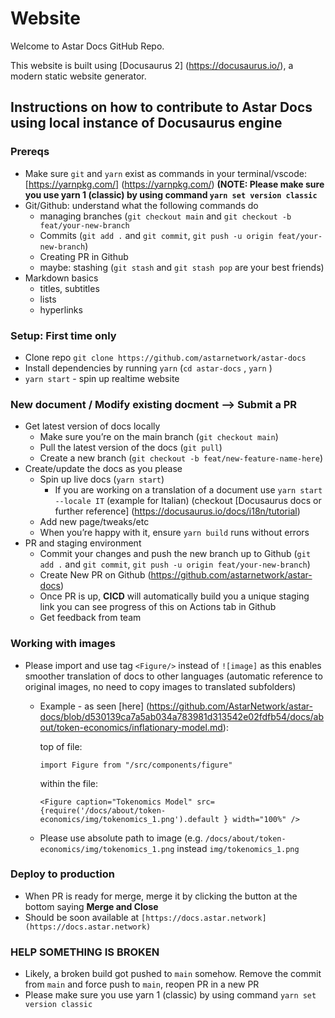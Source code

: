 # Website

Welcome to Astar Docs GitHub Repo.

This website is built using [Docusaurus 2] (https://docusaurus.io/), a modern static website generator.

## Instructions on how to contribute to Astar Docs using local instance of Docusaurus engine

### Prereqs

  - Make sure `git` and `yarn` exist as commands in your terminal/vscode: [https://yarnpkg.com/] (https://yarnpkg.com/) **(NOTE: Please make sure you use yarn 1 (classic) by using command `yarn set version classic`**
  - Git/Github: understand what the following commands do
      - managing branches (`git checkout main` and `git checkout -b feat/your-new-branch`
      - Commits (`git add .` and `git commit`, `git push -u origin feat/your-new-branch`)
      - Creating PR in Github
      - maybe: stashing (`git stash` and `git stash pop` are your best friends)
  - Markdown basics
      - titles, subtitles
      - lists
      - hyperlinks

### Setup: First time only

  - Clone repo `git clone https://github.com/astarnetwork/astar-docs`
  - Install dependencies by running `yarn` (`cd astar-docs` , `yarn` )
  - `yarn start` - spin up realtime website

### New document / Modify existing docment --> Submit a PR
  
  -  Get latest version of docs locally
      - Make sure you’re on the main branch (`git checkout main`)
      - Pull the latest version of the docs (`git pull`)
      - Create a new branch (`git checkout -b feat/new-feature-name-here`)
  - Create/update the docs as you please
      - Spin up live docs (`yarn start`)
        - If you are working on a translation of a document use `yarn start --locale IT` (example for Italian) (checkout [Docusaurus docs or further reference] (https://docusaurus.io/docs/i18n/tutorial)
      - Add new page/tweaks/etc
      - When you’re happy with it, ensure `yarn build` runs without errors
  - PR and staging environment
      - Commit your changes and push the new branch up to Github (`git add .` and `git commit`, `git push -u origin feat/your-new-branch`)
      - Create New PR on Github (https://github.com/astarnetwork/astar-docs)
      - Once PR is up, **CICD** will automatically build you a unique staging link you can see progress of this on Actions tab in Github
      - Get feedback from team

### Working with images

  - Please import and use tag `<Figure/>` instead of `![image]` as this enables smoother translation of docs to other languages (automatic reference to original images, no need to copy images to translated subfolders)
    
    - Example - as seen [here] (https://github.com/AstarNetwork/astar-docs/blob/d530139ca7a5ab034a783981d313542e02fdfb54/docs/about/token-economics/inflationary-model.md):
      
      top of file:
      ```
      import Figure from "/src/components/figure"
      ```
      
      within the file:
      ```
      <Figure caption="Tokenomics Model" src={require('/docs/about/token-economics/img/tokenomics_1.png').default } width="100%" /> 
      ```

    - Please use absolute path to image (e.g. `/docs/about/token-economics/img/tokenomics_1.png` instead `img/tokenomics_1.png`

### Deploy to production

  - When PR is ready for merge, merge it by clicking the button at the bottom saying **Merge and Close**
  - Should be soon available at `[https://docs.astar.network] (https://docs.astar.network)`
    
### HELP SOMETHING IS BROKEN

  - Likely, a broken build got pushed to `main` somehow. Remove the commit from `main` and force push to `main`, reopen PR in a new PR
  - Please make sure you use yarn 1 (classic) by using command `yarn set version classic`

